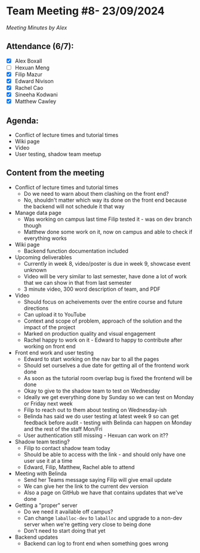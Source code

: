 # Team Meeting #8- 23/09/2024

*Meeting Minutes by Alex*

## Attendance (6/7):

- [X] Alex Boxall
- [ ] Hexuan Meng
- [X] Filip Mazur
- [X] Edward Nivison
- [X] Rachel Cao
- [X] Sineeha Kodwani
- [X] Matthew Cawley

## Agenda:
- Conflict of lecture times and tutorial times
- Wiki page
- Video
- User testing, shadow team meetup

## Content from the meeting
- Conflict of lecture times and tutorial times
  - Do we need to warn about them clashing on the front end? 
  - No, shouldn't matter which way its done on the front end because the backend will not schedule it that way
- Manage data page
  - Was working on campus last time Filip tested it - was on dev branch though
  - Matthew done some work on it, now on campus and able to check if everything works
- Wiki page
  - Backend function documentation included
- Upcoming deliverables
  - Currently in week 8, video/poster is due in week 9, showcase event unknown
  - Video will be very similar to last semester, have done a lot of work that we can show in that from last semester
  - 3 minute video, 300 word description of team, and PDF
- Video
  - Should focus on acheivements over the entire course and future directions
  - Can upload it to YouTube
  - Context and scope of problem, approach of the solution and the impact of the project
  - Marked on production quality and visual engagement
  - Rachel happy to work on it - Edward to happy to contribute after working on front end
- Front end work and user testing
  - Edward to start working on the nav bar to all the pages
  - Should set ourselves a due date for getting all of the frontend work done
  - As soon as the tutorial room overlap bug is fixed the frontend will be done
  - Okay to give to the shadow team to test on Wednesday
  - Ideally we get everything done by Sunday so we can test on Monday or Friday next week
  - Filip to reach out to them about testing on Wednesday-ish
  - Belinda has said we do user testing at latest week 9 so can get feedback before audit - testing with Belinda can happen on Monday and the rest of the staff Mon/Fri
  - User authentication still missing - Hexuan can work on it??
- Shadow team testing?
  - Filip to contact shadow team today
  - Should be able to access with the link - and should only have one user use it at a time
  - Edward, Filip, Matthew, Rachel able to attend
- Meeting with Belinda
  - Send her Teams message saying Filip will give email update
  - We can give her the link to the current dev version
  - Also a page on GitHub we have that contains updates that we've done
- Getting a "proper" server
  - Do we need it available off campus?
  - Can change `laballoc-dev` to `laballoc` and upgrade to a non-dev server when we're getting very close to being done
  - Don't need to start doing that yet
- Backend updates
  - Backend can log to front end when something goes wrong

